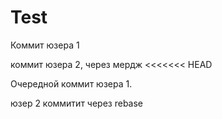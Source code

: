 # Test

Коммит юзера 1

коммит юзера 2, через мердж
<<<<<<< HEAD

Очередной коммит юзера 1.

юзер 2 коммитит через rebase

